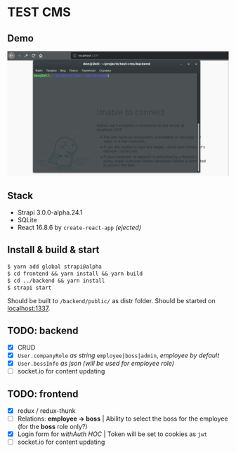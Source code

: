 # TEST CMS

## Demo

![gif](./img/test-cms-demo-1.gif)

## Stack
- Strapi 3.0.0-alpha.24.1
- SQLite
- React 16.8.6 by `create-react-app` _(ejected)_

## Install & build & start
```
$ yarn add global strapi@alpha
$ cd frontend && yarn install && yarn build
$ cd ../backend && yarn install
$ strapi start
```

Should be built to `/backend/public/` as distr folder.
Should be started on [localhost:1337](http://localhost:1337/).

## TODO: backend
- [x] CRUD
- [x] `User.companyRole` _as string_ `employee|boss|admin`, _employee by default_
- [x] `User.bossInfo` _as json (will be used for employee role)_
- [ ] socket.io for content updating

## TODO: frontend
- [x] redux / redux-thunk
- [ ] Relations: **employee -> boss** | Ability to select the boss for the employee (for the **boss** role only?)
- [x] Login form for _withAuth HOC_ | Token will be set to cookies as `jwt`
- [ ] socket.io for content updating
